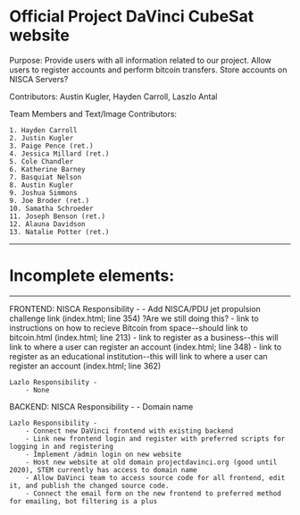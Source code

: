 # Official Project DaVinci CubeSat website

Purpose: 
    Provide users with all information related to our project. 
    Allow users to register accounts and perform bitcoin transfers. 
    Store accounts on NISCA Servers?
    
Contributors: 
    Austin Kugler, Hayden Carroll, Laszlo Antal
    
Team Members and Text/Image Contributors:

    1. Hayden Carroll
    2. Justin Kugler 
    3. Paige Pence (ret.)
    4. Jessica Millard (ret.)
    5. Cole Chandler
    6. Katherine Barney
    7. Basquiat Nelson
    8. Austin Kugler
    9. Joshua Simmons
    9. Joe Broder (ret.)
    10. Samatha Schroeder 
    11. Joseph Benson (ret.)
    12. Alauna Davidson
    13. Natalie Potter (ret.)

---------------------------------------------------------------------------
# Incomplete elements:                                                    #
---------------------------------------------------------------------------
FRONTEND:
    NISCA Responsibility - 
        - Add NISCA/PDU jet propulsion challenge link (index.html; line 354) ?Are we still doing this?
        - link to instructions on how to recieve Bitcoin from space--should link to bitcoin.html (index.html; line 213)
        - link to register as a business--this will link to where a user can register an account (index.html; line 348)
        - link to register as an educational institution--this will link to where a user can register an account (index.html; line 362)

    Lazlo Responsibility -
        - None

BACKEND:
    NISCA Responsibility -
        - Domain name

    Lazlo Responsibility - 
        - Connect new DaVinci frontend with existing backend
        - Link new frontend login and register with preferred scripts for logging in and registering
        - Implement /admin login on new website
        - Host new website at old domain projectdavinci.org (good until 2020), STEM currently has access to domain name
        - Allow DaVinci team to access source code for all frontend, edit it, and publish the changed source code.
        - Connect the email form on the new frontend to preferred method for emailing, bot filtering is a plus
